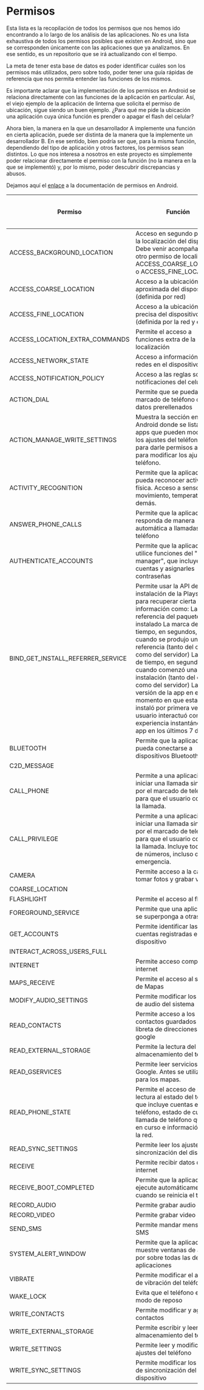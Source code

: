 # Permisos

Esta lista es la recopilación de todos los permisos que nos hemos ido encontrando a lo largo de los análisis de las aplicaciones. No es una lista exhaustiva de todos los permisos posibles que existen en Android, sino que se corresponden únicamente con las aplicaciones que ya analizamos. En ese sentido, es un repositorio que se irá actualizando con el tiempo. 
   
La meta de tener esta base de datos es poder identificar cuáles son los permisos más utilizados, pero sobre todo, poder tener una guía rápidas de referencia que nos permita entender las funciones de los mismos.
   
Es importante aclarar que la implementación de los permisos en Android se relaciona directamente con las funciones de la aplicación en particular. Así, el viejo ejemplo de la aplicación de linterna que solicita el permiso de ubicación, sigue siendo un buen ejemplo. ¿Para qué me pide la ubicación una aplicación cuya única función es prender o apagar el flash del celular?     
   
Ahora bien, la manera en la que un desarrollador A implemente una función en cierta aplicación, puede ser distinta de la manera que la implemente un desarrollador B. En ese sentido, bien podría ser que, para la misma función, dependiendo del tipo de aplicación y otros factores, los permisos sean distintos. Lo que nos interesa a nosotros en este proyecto es simplemente poder relacionar directamente el permiso con la función (no la manera en la que se implementó) y, por lo mismo, poder descubrir discrepancias y abusos. 
    
Dejamos aquí el [enlace](https://developer.android.com/guide/topics/permissions/overview) a la documentación de permisos en Android.

| Permiso                           | Función                                                                                                                                                                                                                                                                                                                                                                                                                                                                                                                                                 | Número de veces presente |
|-----------------------------------|---------------------------------------------------------------------------------------------------------------------------------------------------------------------------------------------------------------------------------------------------------------------------------------------------------------------------------------------------------------------------------------------------------------------------------------------------------------------------------------------------------------------------------------------------------|--------------------------|
| ACCESS_BACKGROUND_LOCATION        | Acceso en segundo plano a la localización del dispositivo. Debe venir acompañado de otro permiso de localización ACCESS_COARSE_LOCATION o ACCESS_FINE_LOCATION                                                                                                                                                                                                                                                                                                                                                                                          |                        1 |
| ACCESS_COARSE_LOCATION            | Acceso a la ubicación aproximada del dispositivo (definida por red)                                                                                                                                                                                                                                                                                                                                                                                                                                                                                     |                        4 |
| ACCESS_FINE_LOCATION              | Acceso a la ubicación precisa del dispositivo (definida por la red y el GPS)                                                                                                                                                                                                                                                                                                                                                                                                                                                                            |                        7 |
| ACCESS_LOCATION_EXTRA_COMMANDS    | Permite el acceso a funciones extra de la localización                                                                                                                                                                                                                                                                                                                                                                                                                                                                                                  |                        1 |
| ACCESS_NETWORK_STATE              | Acceso a información sobre redes en el dispositivo                                                                                                                                                                                                                                                                                                                                                                                                                                                                                                      |                        7 |
| ACCESS_NOTIFICATION_POLICY        | Acceso a las reglas sobre notificaciones del celular                                                                                                                                                                                                                                                                                                                                                                                                                                                                                                    |                        3 |
| ACTION_DIAL                       | Permite que se pueda abrir el marcado de teléfono con los datos prerellenados                                                                                                                                                                                                                                                                                                                                                                                                                                                                           |                        1 |
| ACTION_MANAGE_WRITE_SETTINGS      | Muestra la sección en Android donde se listan las apps que pueden modificar los ajustes del teléfono. Sirve para darle permisos a la app para modificar los ajustes del teléfono.                                                                                                                                                                                                                                                                                                                                                                       |                        1 |
| ACTIVITY_RECOGNITION              | Permite que la aplicación pueda reconocer actividad física. Acceso a sensores de movimiento, temperatura y demás.                                                                                                                                                                                                                                                                                                                                                                                                                                       |                        1 |
| ANSWER_PHONE_CALLS                | Permite que la aplicación responda de manera automática a llamadas de teléfono                                                                                                                                                                                                                                                                                                                                                                                                                                                                          |                        1 |
| AUTHENTICATE_ACCOUNTS             | Permite que la aplicación utilice funciones del "account manager", que incluye crear cuentas y asignarles contraseñas                                                                                                                                                                                                                                                                                                                                                                                                                                   |                        1 |
| BIND_GET_INSTALL_REFERRER_SERVICE | Permite usar la API de instalación de la Playstore para recuperar cierta información como:      La URL de referencia del paquete instalado     La marca de tiempo, en segundos, de cuando se produjo un clic de referencia (tanto del cliente como del servidor)     La marca de tiempo, en segundos, de cuando comenzó una instalación (tanto del cliente como del servidor)     La versión de la app en el momento en que esta se instaló por primera vez     Si el usuario interactuó con la experiencia instantánea de tu app en los últimos 7 días |                        4 |
| BLUETOOTH                         | Permite que la aplicación pueda conectarse a dispositivos Bluetooth                                                                                                                                                                                                                                                                                                                                                                                                                                                                                     |                        1 |
| C2D_MESSAGE                       |                                                                                                                                                                                                                                                                                                                                                                                                                                                                                                                                                         |                        2 |
| CALL_PHONE                        | Permite a una aplicación iniciar una llamada sin pasar por el marcado de teléfono para que el usuario confirme la llamada.                                                                                                                                                                                                                                                                                                                                                                                                                              |                        6 |
| CALL_PRIVILEGE                    | Permite a una aplicación iniciar una llamada sin pasar por el marcado de teléfono para que el usuario confirme la llamada. Incluye todo tipo de números, incluso de emergencia.                                                                                                                                                                                                                                                                                                                                                                         |                        1 |
| CAMERA                            | Permite acceso a la cámara: tomar fotos y grabar video.                                                                                                                                                                                                                                                                                                                                                                                                                                                                                                 |                        4 |
| COARSE_LOCATION                   |                                                                                                                                                                                                                                                                                                                                                                                                                                                                                                                                                         |                        1 |
| FLASHLIGHT                        | Permite el acceso al flash                                                                                                                                                                                                                                                                                                                                                                                                                                                                                                                              |                        1 |
| FOREGROUND_SERVICE                | Permite que una aplicación se superponga a otras                                                                                                                                                                                                                                                                                                                                                                                                                                                                                                        |                        6 |
| GET_ACCOUNTS                      | Permite identificar las cuentas registradas en el dispositivo                                                                                                                                                                                                                                                                                                                                                                                                                                                                                           |                        1 |
| INTERACT_ACROSS_USERS_FULL        |                                                                                                                                                                                                                                                                                                                                                                                                                                                                                                                                                         |                        1 |
| INTERNET                          | Permite acceso completo a internet                                                                                                                                                                                                                                                                                                                                                                                                                                                                                                                      |                        7 |
| MAPS_RECEIVE                      | Permite el acceso al servicio de Mapas                                                                                                                                                                                                                                                                                                                                                                                                                                                                                                                  |                        2 |
| MODIFY_AUDIO_SETTINGS             | Permite modificar los ajustes de audio del sistema                                                                                                                                                                                                                                                                                                                                                                                                                                                                                                      |                        2 |
| READ_CONTACTS                     | Permite acceso a los contactos guardados en la libreta de direcciones de google                                                                                                                                                                                                                                                                                                                                                                                                                                                                         |                        3 |
| READ_EXTERNAL_STORAGE             | Permite la lectura del almacenamiento del teléfono                                                                                                                                                                                                                                                                                                                                                                                                                                                                                                      |                        3 |
| READ_GSERVICES                    | Permite leer servicios de Google. Antes se utilizaba para los mapas.                                                                                                                                                                                                                                                                                                                                                                                                                                                                                    |                        4 |
| READ_PHONE_STATE                  | Permite el acceso de sólo lectura al estado del teléfono, que incluye cuentas en el teléfono, estado de cualquier llamada de teléfono que esté en curso e información sobre la red.                                                                                                                                                                                                                                                                                                                                                                     |                        3 |
| READ_SYNC_SETTINGS                | Permite leer los ajustes de sincronización del dispositivo                                                                                                                                                                                                                                                                                                                                                                                                                                                                                              |                        1 |
| RECEIVE                           | Permite recibir datos desde internet                                                                                                                                                                                                                                                                                                                                                                                                                                                                                                                    |                        6 |
| RECEIVE_BOOT_COMPLETED            | Permite que la aplicación se ejecute automáticamente cuando se reinicia el teléfono                                                                                                                                                                                                                                                                                                                                                                                                                                                                     |                        3 |
| RECORD_AUDIO                      | Permite grabar audio                                                                                                                                                                                                                                                                                                                                                                                                                                                                                                                                    |                        2 |
| RECORD_VIDEO                      | Permite grabar video                                                                                                                                                                                                                                                                                                                                                                                                                                                                                                                                    |                          |
| SEND_SMS                          | Permite mandar mensajes SMS                                                                                                                                                                                                                                                                                                                                                                                                                                                                                                                             |                        1 |
| SYSTEM_ALERT_WINDOW               | Permite que la aplicación muestre ventanas de alerta por sobre todas las demás aplicaciones                                                                                                                                                                                                                                                                                                                                                                                                                                                             |                        2 |
| VIBRATE                           | Permite modificar el ajuste de vibración del teléfono                                                                                                                                                                                                                                                                                                                                                                                                                                                                                                   |                        3 |
| WAKE_LOCK                         | Evita que el teléfono entre en modo de reposo                                                                                                                                                                                                                                                                                                                                                                                                                                                                                                           |                        6 |
| WRITE_CONTACTS                    | Permite modificar y agregar contactos                                                                                                                                                                                                                                                                                                                                                                                                                                                                                                                   |                        1 |
| WRITE_EXTERNAL_STORAGE            | Permite escribir y leer en el almacenamiento del teléfono                                                                                                                                                                                                                                                                                                                                                                                                                                                                                               |                        5 |
| WRITE_SETTINGS                    | Permite leer y modificar los ajustes del teléfono                                                                                                                                                                                                                                                                                                                                                                                                                                                                                                       |                        1 |
| WRITE_SYNC_SETTINGS               | Permite modificar los ajustes de sincronización del dispositivo                                                                                                                                                                                                                                                                                                                                                                                                                                                                                         |                        1 |